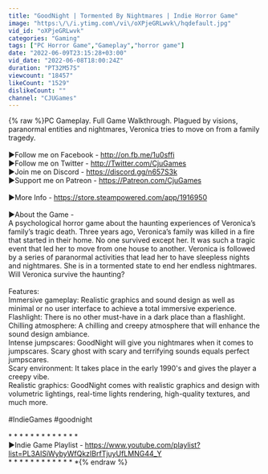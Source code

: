 ```yaml
---
title: "GoodNight | Tormented By Nightmares | Indie Horror Game"
image: "https:\/\/i.ytimg.com\/vi\/oXPjeGRLwvk\/hqdefault.jpg"
vid_id: "oXPjeGRLwvk"
categories: "Gaming"
tags: ["PC Horror Game","Gameplay","horror game"]
date: "2022-06-09T23:15:28+03:00"
vid_date: "2022-06-08T18:00:24Z"
duration: "PT32M57S"
viewcount: "18457"
likeCount: "1529"
dislikeCount: ""
channel: "CJUGames"
---
```

{% raw %}PC Gameplay. Full Game Walkthrough. Plagued by visions, paranormal entities and nightmares, Veronica tries to move on from a family tragedy.<br /><br />►Follow me on Facebook - <a rel="nofollow" target="blank" href="http://on.fb.me/1u0sffi">http://on.fb.me/1u0sffi</a><br />►Follow me on Twitter - <a rel="nofollow" target="blank" href="http://Twitter.com/CjuGames">http://Twitter.com/CjuGames</a><br />►Join me on Discord - <a rel="nofollow" target="blank" href="https://discord.gg/n657S3k">https://discord.gg/n657S3k</a><br />►Support me on Patreon - <a rel="nofollow" target="blank" href="https://Patreon.com/CjuGames">https://Patreon.com/CjuGames</a><br /><br />►More Info - <a rel="nofollow" target="blank" href="https://store.steampowered.com/app/1916950">https://store.steampowered.com/app/1916950</a><br /><br />►About the Game - <br />A psychological horror game about the haunting experiences of Veronica’s family’s tragic death. Three years ago, Veronica’s family was killed in a fire that started in their home. No one survived except her. It was such a tragic event that led her to move from one house to another. Veronica is followed by a series of paranormal activities that lead her to have sleepless nights and nightmares. She is in a tormented state to end her endless nightmares. Will Veronica survive the haunting?<br /><br />Features:<br />Immersive gameplay: Realistic graphics and sound design as well as minimal or no user interface to achieve a total immersive experience.<br />Flashlight: There is no other must-have in a dark place than a flashlight.<br />Chilling atmosphere: A chilling and creepy atmosphere that will enhance the sound design ambiance.<br />Intense jumpscares: GoodNight will give you nightmares when it comes to jumpscares. Scary ghost with scary and terrifying sounds equals perfect jumpscares.<br />Scary environment: It takes place in the early 1990's and gives the player a creepy vibe.<br />Realistic graphics: GoodNight comes with realistic graphics and design with volumetric lightings, real-time lights rendering, high-quality textures, and much more.<br /><br />#IndieGames #goodnight <br /><br />* * * * * * * * * * * * * <br />►Indie Game Playlist - <a rel="nofollow" target="blank" href="https://www.youtube.com/playlist?list=PL3AISiWybyWfQkzIBrfTjuyUfLMNG44_Y">https://www.youtube.com/playlist?list=PL3AISiWybyWfQkzIBrfTjuyUfLMNG44_Y</a><br />* * * * * * * * * * * * *{% endraw %}
